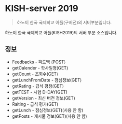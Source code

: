 # KISH-server 2019
> 하노이 한국 국제학교 어플(구버전)의 서버부분입니다.

하노이 한국 국제학교 어플(KISH2019)의 서버 부분 소스입니다.

## 정보

- Feedbacks - 피드백 (POST)
- getCalender - 학사일정(GET)
- getCount - 조회수(GET)
- getLunchFromDate - 점심정보(GET)
- getRating - 급식 평점(GET)
- getTEST - 시험 D-DAY(GET)
- getVersion - 최신 버전 정보(GET)
- Raiting - 급식 평가(GET)
- getLunch - 점심정보(GET)(사용 안 함)
- getPosts - 게시물 정보(GET)(사용 안 함)
